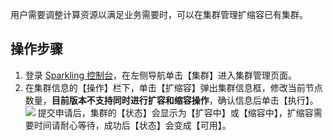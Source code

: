用户需要调整计算资源以满足业务需要时，可以在集群管理扩缩容已有集群。

## 操作步骤

1. 登录 [Sparkling 控制台](https://sparkling.cloud.tencent.com)，在左侧导航单击【集群】进入集群管理页面。
2. 在集群信息的【操作】栏下，单击【扩缩容】弹出集群信息框，修改当前节点数量，**目前版本不支持同时进行扩容和缩容操作**，确认信息后单击【执行】。
   ![](https://main.qcloudimg.com/raw/a5a481b52bea0ef12475ea2baa7a333b.png)
    提交申请后，集群的【状态】会显示为【扩容中】或【缩容中】，扩缩容需要时间请耐心等待，成功后【状态】会变成【可用】。
